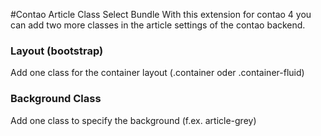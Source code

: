 #Contao Article Class Select Bundle
With this extension for contao 4 you can add two more classes in the article settings of the contao backend.

### Layout (bootstrap)
Add one class for the container layout (.container oder .container-fluid)

### Background Class
Add one class to specify the background (f.ex. article-grey)

